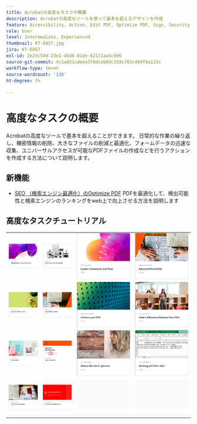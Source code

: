 ```yaml
---
title: Acrobatの高度なタスクの概要
description: Acrobatの高度なツールを使って基本を超えるデザインを作成
feature: Accessibility, Action, Edit PDF, Optimize PDF, Sign, Security
role: User
level: Intermediate, Experienced
thumbnail: KT-6857.jpg
jira: KT-6857
exl-id: 2e2dc54d-23e1-4bd8-81de-62131aa5c966
source-git-commit: 4c1a831cdeda378dceb8dc319c783cd4df8a115c
workflow-type: tm+mt
source-wordcount: '136'
ht-degree: 3%

---
```


# 高度なタスクの概要

Acrobatの高度なツールで基本を超えることができます。 日常的な作業の繰り返し、機密情報の削除、大きなファイルの削減と最適化、フォームデータの迅速な収集、ユニバーサルアクセスが可能なPDFファイルの作成などを行うアクションを作成する方法について説明します。

## 新機能

* [SEO （検索エンジン最適化）のOptimize PDF](optimizeseo.md)
PDFを最適化して、検出可能性と検索エンジンのランキングをweb上で向上させる方法を説明します

## 高度なタスクチュートリアル

<table style="table-layout:fixed">
<tr>
  <td>
    <a href="bookmarks.md">
      <img alt="ブックマークとハイパーリンクの追加" src="../assets/bookmarks.png" />
    </a>
  </td>
  <td>
    <a href="optimizescan.md">
      <img alt="スキャンした文書を最適化" src="../assets/optimize.png" />
    </a>
  </td>
  <td>
    <a href="custom.md">
      <img alt="カスタムコマンドとツール" src="../assets/custom-commands.png" />
    </a>
  </td>
  <td>
    <a href="advancedforms.md">
      <img alt="高度なフォームフィールド" src="../assets/advanced-forms.png" />
    </a>
  </td>
</tr>
<tr>
 <td>
    <a href="optimizeseo.md">
      <img alt="SEO（検索エンジン最適化）のOptimize PDF" src="../assets/seo.png" />
    </a>
  </td>
  <td>
    <a href="workforms.md">
      <img alt="フォームフィールドの操作" src="../assets/work-forms.png" />
    </a>
  </td>
  <td>
    <a href="enhance.md">
      <img alt="PDFを向上させる" src="../assets/enhance.png" />
    </a>
  </td>
 <td>
    <a href="compare.md">
      <img alt="2つのPDFの違いを検出" src="../assets/compare.png" />
    </a>
  </td>
</tr>
<tr>
  <td>
    <a href="action.md">
      <img alt="Action Wizard" src="../assets/action-wizard.png" />
    </a>
  </td>
  <td>
    <a href="redact.md">
      <img alt="墨消しと非表示情報" src="../assets/redact.png" />
    </a>
  </td>
 <td>
    <a href="reduce.md">
      <img alt="ファイルサイズを縮小して最適化" src="../assets/reduce.png" />
    </a>
  </td>
  <td>
    <a href="formdata.md">
      <img alt="Action Wizard" src="../assets/form-data.png" />
    </a>
  </td>
</tr>
<tr>
 <td>
    <a href="accessibility.md">
      <img alt="PDFのアクセシビリティの確認" src="../assets/accessibility.png" />
    </a>
  </td>
 <td>
    <a href="accessibility-series.md">
      <img alt="アクセシブルなPDFファイルの準備" src="../assets/accessibility-series.png" />
    </a>
  </td>
  <td>
   <img alt="スペーサー" src="../assets/Grayspacer.png" />
    <div>
    <br>
  </td> 
  <td>
   <img alt="スペーサー" src="../assets/Grayspacer.png" />
    <div>
    <br>
  </td>  
</tr>
</table>
